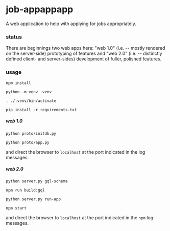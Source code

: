 # job-appappapp

A web application to help with applying for jobs appropriately.

### status

There are beginnings two web apps here:  "web 1.0" (i.e. -- mostly rendered on the server-side) prototyping of features and "web 2.0" (i.e. -- distinctly defined client- and server-sides) development of fuller, polished features.

### usage

`npm install`

`python -m venv .venv`

`. ./.venv/bin/activate`

`pip install -r requirements.txt`

##### web 1.0

`python proto/initdb.py`

`python proto/app.py`

and direct the browser to `localhost` at the port indicated in the log messages.

##### web 2.0

`python server.py gql-schema`

`npm run build:gql`

`python server.py run-app`

`npm start`

and direct the browser to `localhost` at the port indicated in the `npm` log messages.
